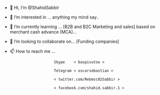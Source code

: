 - 👋 Hi, I’m @ShahidSabbir
- 👀 I’m interested in ... anything my mind say..
- 🌱 I’m currently learning ... [B2B and B2C Marketing and sales] <cash advance Programme> based on merchant cash advance (MCA)...
- 💞️ I’m looking to collaborate on... [Funding companies]
- 📫 How to reach me ...  
  
  

                          Skype    < baspivutoo >
  
                          Telegram < oscarsebastian >
  
                          < twitter.com/Rebmsc02Sabbir >
                            
                          < facebook.com/shahid.sabbir.1 >
<!---
ShahidSabbir/ShahidSabbir is a ✨ special ✨ repository because its `README.md` (this file) appears on your GitHub profile.
You can click the Preview link to take a look at your changes.
--->
